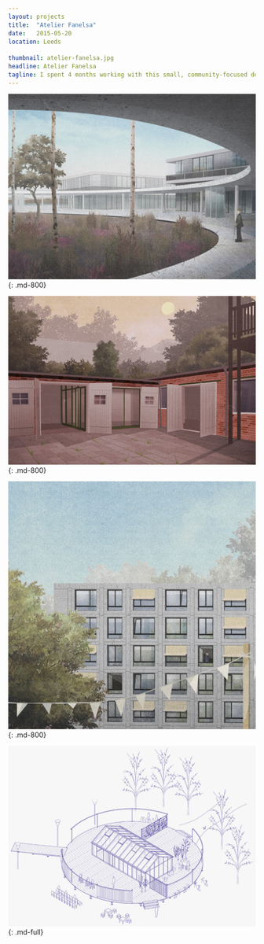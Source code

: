 ```yaml
---
layout: projects
title:  "Atelier Fanelsa"
date:   2015-05-20
location: Leeds

thumbnail: atelier-fanelsa.jpg
headline: Atelier Fanelsa
tagline: I spent 4 months working with this small, community-focused design practice in Berlin
---
```


![alt text](/assets/imgs/professional/fanelsa-budenheim.jpg)
{: .md-800}

![alt text](/assets/imgs/professional/fanelsa-ernst.jpg)
{: .md-800}

![alt text](/assets/imgs/professional/fanelsa-hundert.jpg)
{: .md-800}

![alt text](/assets/imgs/professional/fanelsa-palmenhaus.jpg)
{: .md-full}

<!-- ![alt text](/assets/imgs/professional/fanelsa-san-riemo.jpg) -->
<!-- {: .md-full} -->
